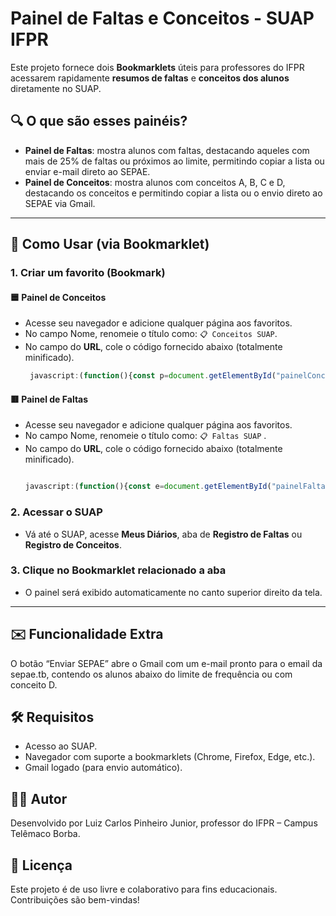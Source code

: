 # Painel de Faltas e Conceitos - SUAP IFPR

Este projeto fornece dois **Bookmarklets** úteis para professores do IFPR acessarem rapidamente **resumos de faltas** e **conceitos dos alunos** diretamente no SUAP.

## 🔍 O que são esses painéis?

- **Painel de Faltas**: mostra alunos com faltas, destacando aqueles com mais de 25% de faltas ou próximos ao limite, permitindo copiar a lista ou enviar e-mail direto ao SEPAE.
- **Painel de Conceitos**: mostra alunos com conceitos A, B, C e D, destacando os conceitos e permitindo copiar a lista ou o envio direto ao SEPAE via Gmail.

---

## 🚀 Como Usar (via Bookmarklet)

### 1. Criar um favorito (Bookmark)

#### 🟦 Painel de Conceitos

- Acesse seu navegador e adicione qualquer página aos favoritos.
- No campo Nome, renomeie o título como: `📋 Conceitos SUAP`.
- No campo do **URL**, cole o código fornecido abaixo (totalmente minificado).
   ```javascript
    javascript:(function(){const p=document.getElementById("painelConceitosCopiar");if(p)p.remove();const c={A:0,B:0,C:0,D:0},l={A:[],B:[],C:[],D:[]},k={A:"#5c9ded",B:"#40c057",C:"#ffd43b",D:"#fa5252"};function q(v,t){return t>0?`${((v/t)*100).toFixed(2)}%`:"0.00%"}function g(t){try{const d=t.querySelector("td:nth-child(2) dd");if(d)return d.textContent.trim().split("(")[0].trim()}catch(e){console.error("Erro ao extrair nome do aluno:",e)}return"Aluno não identificado"}const u=Array.from(document.querySelectorAll(".list-item dt")).find(e=>e.textContent.trim()==="Curso"),nC=u?u.nextElementSibling.textContent.trim().split(" - ")[1]:"",nC2=nC.replace(/\s*\(Campus.*?\)/i,"").trim(),h2=document.querySelector(".title-container h2"),nD=h2?h2.textContent.trim().split(" - ")[2]:"",pE=Array.from(document.querySelectorAll(".list-item dt")).find(e=>e.textContent.trim()==="Professores"),nP=pE?pE.nextElementSibling.textContent.trim().split(" (")[0]:"";document.querySelectorAll("td .hint-bottom, td .hint").forEach(h=>{if(h.textContent.trim()==="CF"){const t=h.closest("tr");if(!t)return;const i=t.querySelector("input");if(i){const o=i.value.trim().toUpperCase();if(k[o]){i.style.border=`3px solid ${k[o]}`;let r=i.closest("tr");while(r&&!r.querySelector(".photo-circle"))r=r.parentElement?.closest("tr");const s=r;if(s){const a=g(s);if(!l[o].includes(a)){l[o].push(a);c[o]++}}}}const d=h.closest("td"),n=d.nextElementSibling;if(n){const o=n.textContent.trim().toUpperCase();if(k[o]){n.style.backgroundColor=k[o];n.style.color=o==="C"?"black":"white";n.style.fontWeight="bold";n.style.textAlign="center"}}}});const d=document.createElement("div");d.id="painelConceitosCopiar";d.style="position:fixed; top:10px; right:10px; z-index:9999; background:#1e1e1e; color:white; border:1px solid #555; border-radius:8px; padding:15px; width:380px; max-height:95vh; overflow-y:auto; font-family: Arial, sans-serif; box-shadow: 0 4px 15px rgba(0,0,0,0.5);";d.innerHTML=`<h3 style='margin-top:0; margin-bottom:10px;'>📋 Alunos por Conceito<br><small style="font-weight:normal; color:#ccc;">${nC2} - ${nD}</small></h3>`;const t=Object.values(c).reduce((a,b)=>a+b,0);if(t===0)d.innerHTML+=`<p style="color:#ffc107;">Nenhum aluno com Conceito Final (CF) preenchido foi encontrado nesta página.</p>`;else{let x=`Resumo de conceitos\n${nD}\n${nC2}\n(Total de alunos: ${t})\n`;["A","B","C","D"].forEach(o=>{const s=l[o];if(s.length===0)return;const a=q(s.length,t),e=k[o];x+=`\n${o} (${s.length} - ${a}):\n`;s.forEach((n,i)=>{x+=`${i+1}. ${n}\n`});const r=document.createElement("div");r.innerHTML=`<strong style="color:${e}; font-size:14px; display:block; margin-top:8px;">${o} (${s.length} - ${a})</strong>`;d.appendChild(r);const C=document.createElement("ul");C.style.paddingLeft="20px";C.style.marginTop="5px";s.forEach(n=>{const i=document.createElement("li");i.textContent=n;i.style.color=e;C.appendChild(i)});d.appendChild(C)});const e=document.createElement("div");e.style.marginTop="15px";e.style.borderTop="1px solid #444";e.style.paddingTop="10px";const n=document.createElement("button");n.textContent="📋 Copiar Resumo";n.style=`padding:8px 12px; border:none; border-radius:5px; background-color:${k.A}; color:#fff; cursor:pointer;`;n.onclick=()=>{navigator.clipboard.writeText(x).then(()=>{n.textContent="✅ Copiado!";setTimeout(()=>{n.textContent="📋 Copiar Resumo"},2e3)})};e.appendChild(n);if(l.D.length>0){const o=document.createElement("button");o.textContent="📨 Enviar para SEPAE";o.style=`margin-left:10px; padding:8px 12px; border:none; border-radius:5px; background-color:${k.B}; color:#fff; cursor:pointer;`;o.onclick=()=>{const s=encodeURIComponent(`Alunos com conceito D - ${nD}`),a=encodeURIComponent(`Prezados,\n\nSolicito verificação da seguinte lista de alunos da disciplina ${nD}, curso ${nC2}, que estão com conceito D:\n\n`+l.D.map((n,i)=>`${i+1}. ${n}`).join("\n")+`\n\nAtenciosamente,\n${nP}`),e=`https://mail.google.com/mail/?view=cm&fs=1&to=sepae.tb@ifpr.edu.br&su=${s}&body=${a}`;window.open(e,"_blank")};e.appendChild(o)}d.appendChild(e)}const b=document.createElement("button");b.textContent="❌ Fechar";b.style="position:absolute; top:5px; right:8px; background:transparent; color:#aaa; border:none; font-size:18px; cursor:pointer;";b.onmouseover=()=>{b.style.color="white"};b.onmouseout=()=>{b.style.color="#aaa"};b.onclick=()=>d.remove();d.appendChild(b);document.body.appendChild(d);})()
   ```
   
#### 🟥 Painel de Faltas

- Acesse seu navegador e adicione qualquer página aos favoritos.
- No campo Nome, renomeie o título como: `📋 Faltas SUAP` .
- No campo do **URL**, cole o código fornecido abaixo (totalmente minificado).
   ```javascript
   
  javascript:(function(){const e=document.getElementById("painelFaltasResumo");e&&e.remove();const t={LIMITE:"#fa5252",ALERTA:"#ffd43b",PADRAO_BOTAO:"#5c9ded"},o=Array.from(document.querySelectorAll(".list-item dt")).find(e=>"Aulas Ministradas"===e.textContent.trim()),l=o?parseInt(o.nextElementSibling.textContent.trim().split(" de ")[0]):0;if(0===l)return void alert("Não foi possível determinar o 'Total de Aulas Ministradas' a partir da página. O script não pode continuar.");const a=Array.from(document.querySelectorAll(".list-item dt")).find(e=>"Curso"===e.textContent.trim()),n=a?a.nextElementSibling.textContent.trim().split(" - ")[1]:"",r=n.replace(/\s*\(Campus.*?\)/i,"").trim(),s=document.querySelector(".title-container h2"),c=s?s.textContent.trim().split(" - ")[2]:"",i=Array.from(document.querySelectorAll(".list-item dt")).find(e=>"Professores"===e.textContent.trim()),d=i?i.nextElementSibling.textContent.trim().split(" (")[0]:"",u=[],m=[];document.querySelectorAll("#table_faltas tbody tr").forEach(e=>{const o=e.querySelector("td a[href*='/edu/aluno/']");if(!o)return;const a=o.textContent.trim(),n=e.querySelectorAll("input[type='text']");let r=0;n.forEach(e=>{const t=parseInt(e.value,10);isNaN(t)||(r+=t,t>0&&(e.style.backgroundColor="#ffe8e8",e.style.color="#c92a2a",e.style.fontWeight="bold"))});let s=0;const c=e.querySelector("td.text-start span.status");if(c){const e=c.textContent.match(/(\d+)\s+falta/);e&&(s=parseInt(e[1],10))}const i=Math.max(r,s);if(0===i)return;const d=(100*(1-i/l)).toFixed(2),p={nome:a,total:i,frequencia:d,cor:"white"},f=.25*l,g=f>2?f-2:f-1;i>f?(e.style.border=`2px solid ${t.LIMITE}`,p.cor=t.LIMITE,m.push(p)):i>g&&(e.style.border=`2px solid ${t.ALERTA}`,p.cor=t.ALERTA,m.push(p)),u.push(p)}),u.sort((e,t)=>t.total-e.total),m.sort((e,t)=>t.total-e.total);const p=document.createElement("div");p.id="painelFaltasResumo",p.style="position:fixed; top:10px; right:10px; z-index:9999; background:#1e1e1e; color:white; border:1px solid #555; border-radius:8px; padding:15px; width:380px; max-height:95vh; overflow-y:auto; font-family: Arial, sans-serif; box-shadow: 0 4px 15px rgba(0,0,0,0.5);",p.innerHTML=`<h3 style='margin-top:0; margin-bottom:10px;'>📋 Resumo de Faltas<br><small style="font-weight:normal; color:#ccc;">${r} - ${c}</small></h3>`,p.innerHTML+=`<p style="margin:0 0 10px 0; font-size:12px; color:#ccc;">Total de Aulas: ${l} | Limite de Faltas (25%): ${(.25*l).toFixed(0)}</p>`,0===u.length?p.innerHTML+=`<p style="color:${t.ALERTA};">Nenhum aluno com faltas registradas.</p>`:(()=>{let e=`Resumo de faltas da disciplina\n${c}\n${r}\n(Total de aulas: ${l})\n\n`;const o=document.createElement("ul");o.style.paddingLeft="20px",o.style.margin="0",u.forEach(e=>{const t=document.createElement("li");t.style.color=e.cor,t.style.marginBottom="5px",t.textContent=`${e.nome} - ${e.total} faltas (${e.frequencia}%)`,o.appendChild(t)}),e+=o.innerText,p.appendChild(o);const a=document.createElement("div");a.style.marginTop="15px",a.style.borderTop="1px solid #444",a.style.paddingTop="10px";const n=document.createElement("button");n.textContent="📋 Copiar Resumo",n.style=`padding:8px 12px; border:none; border-radius:5px; background-color:${t.PADRAO_BOTAO}; color:#fff; cursor:pointer;`,n.onclick=()=>{navigator.clipboard.writeText(e).then(()=>{n.textContent="✅ Copiado!",setTimeout(()=>{n.textContent="📋 Copiar Resumo"},2e3)})},a.appendChild(n),m.length>0&&(()=>{const e=document.createElement("button");e.textContent="📨 Enviar SEPAE",e.style="margin-left:10px; padding:8px 12px; border:none; border-radius:5px; background-color:#28a745; color:#fff; cursor:pointer;",e.onclick=()=>{const e=encodeURIComponent(`Alunos com baixa frequência ou em risco - ${c}`),t=encodeURIComponent(`Prezados,\n\nSegue a lista de alunos da disciplina ${c}, curso ${r}, que estão com baixa frequência ou em situação de alerta (próximos ao limite de 25% de faltas):\n\n`+m.map(e=>`- ${e.nome}: ${e.total} faltas (${e.frequencia}% de frequência)`).join("\n")+`\n\nAtenciosamente,\n${d}`),o=`https://mail.google.com/mail/?view=cm&fs=1&to=sepae.tb@ifpr.edu.br&su=${e}&body=${t}`;window.open(o,"_blank")},a.appendChild(e)})(),p.appendChild(a)})();const f=document.createElement("button");f.textContent="❌",f.style="position:absolute; top:5px; right:8px; background:transparent; color:#aaa; border:none; font-size:18px; cursor:pointer;",f.onmouseover=()=>{f.style.color="white"},f.onmouseout=()=>{f.style.color="#aaa"},f.onclick=()=>p.remove(),p.appendChild(f),document.body.appendChild(p)})();

   ```

### 2. Acessar o SUAP

- Vá até o SUAP, acesse **Meus Diários**, aba de **Registro de Faltas** ou **Registro de Conceitos**.

### 3. Clique no Bookmarklet relacionado a aba

- O painel será exibido automaticamente no canto superior direito da tela.

---

## ✉️ Funcionalidade Extra

O botão “Enviar SEPAE” abre o Gmail com um e-mail pronto para o email da sepae.tb, contendo os alunos abaixo do limite de frequência ou com conceito D.

## 🛠️ Requisitos

- Acesso ao SUAP.
- Navegador com suporte a bookmarklets (Chrome, Firefox, Edge, etc.).
- Gmail logado (para envio automático).

## 👨‍🏫 Autor
Desenvolvido por Luiz Carlos Pinheiro Junior, professor do IFPR – Campus Telêmaco Borba.

## 📄 Licença
Este projeto é de uso livre e colaborativo para fins educacionais. Contribuições são bem-vindas!
